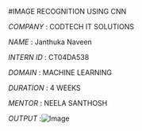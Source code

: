 #IMAGE RECOGNITION USING CNN

*COMPANY* : CODTECH IT SOLUTIONS

*NAME* : Janthuka Naveen

*INTERN ID* : CT04DA538

*DOMAIN* : MACHINE LEARNING

*DURATION* : 4 WEEKS

*MENTOR* : NEELA SANTHOSH

*OUTPUT* :![Image](https://github.com/user-attachments/assets/fc5fe2e6-7697-4b95-932a-2a8d8ef4ed57)
